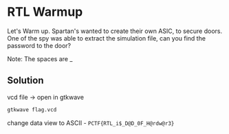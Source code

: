 # RTL Warmup

Let's Warm up. Spartan's wanted to create their own ASIC, to secure doors. One of the spy was able to extract the simulation file, can you find the password to the door?

Note: The spaces are _

## Solution

vcd file -> open in gtkwave

```sh
gtkwave flag.vcd

```

change data view to ASCII - `PCTF{RTL_i$_D@D_0F_H@rdw@r3}`
